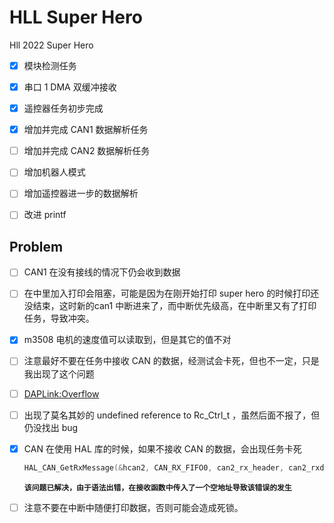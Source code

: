 # HLL Super Hero
Hll 2022 Super Hero 


- [x] 模块检测任务
- [x] 串口 1 DMA 双缓冲接收
- [x] 遥控器任务初步完成
- [x] 增加并完成 CAN1 数据解析任务
- [ ] 增加并完成 CAN2 数据解析任务
- [ ] 增加机器人模式
- [ ] 增加遥控器进一步的数据解析
- [ ] 改进 printf




## Problem

- [ ] CAN1 在没有接线的情况下仍会收到数据

- [ ] 在中里加入打印会阻塞，可能是因为在刚开始打印 super hero 的时候打印还没结束，这时新的can1 中断进来了，而中断优先级高，在中断里又有了打印任务，导致冲突。

- [x] m3508 电机的速度值可以读取到，但是其它的值不对

- [ ] 注意最好不要在任务中接收 CAN 的数据，经测试会卡死，但也不一定，只是我出现了这个问题

- [ ] <DAPLink:Overflow>
- [ ] 出现了莫名其妙的 undefined reference to Rc_Ctrl_t ，虽然后面不报了，但仍没找出 bug

- [x] CAN 在使用 HAL 库的时候，如果不接收 CAN 的数据，会出现任务卡死

  ```c++
  HAL_CAN_GetRxMessage(&hcan2, CAN_RX_FIFO0, can2_rx_header, can2_rxd_data_buffer);
  ```
  **`该问题已解决，由于语法出错，在接收函数中传入了一个空地址导致该错误的发生`**

- [ ] 注意不要在中断中随便打印数据，否则可能会造成死锁。

  




